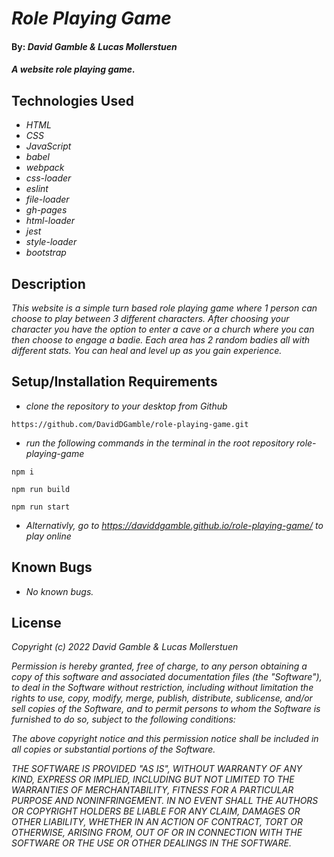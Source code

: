 # _Role Playing Game_

#### By: _**David Gamble & Lucas Mollerstuen**_

#### _A website role playing game._

## Technologies Used

* _HTML_
* _CSS_
* _JavaScript_
* _babel_
* _webpack_
* _css-loader_
* _eslint_
* _file-loader_
* _gh-pages_
* _html-loader_
* _jest_
* _style-loader_
* _bootstrap_

## Description

_This website is a simple turn based role playing game where 1 person can choose to play between 3 different characters.  After choosing your character you have the option to enter a cave or a church where you can then choose to engage a badie.  Each area has 2 random badies all with different stats.  You can heal and level up as you gain experience._

## Setup/Installation Requirements

* _clone the repository to your desktop from Github_ 
```
https://github.com/DavidDGamble/role-playing-game.git
```
* _run the following commands in the terminal in the root repository role-playing-game_
```
npm i
```
```
npm run build
```
```
npm run start
```

* _Alternativly, go to https://daviddgamble.github.io/role-playing-game/ to play online_

## Known Bugs

* _No known bugs._

## License

_Copyright (c) 2022 David Gamble & Lucas Mollerstuen_

_Permission is hereby granted, free of charge, to any person obtaining a copy of this software and associated documentation files (the "Software"), to deal in the Software without restriction, including without limitation the rights to use, copy, modify, merge, publish, distribute, sublicense, and/or sell copies of the Software, and to permit persons to whom the Software is furnished to do so, subject to the following conditions:_

_The above copyright notice and this permission notice shall be included in all copies or substantial portions of the Software._

_THE SOFTWARE IS PROVIDED "AS IS", WITHOUT WARRANTY OF ANY KIND, EXPRESS OR IMPLIED, INCLUDING BUT NOT LIMITED TO THE WARRANTIES OF MERCHANTABILITY, FITNESS FOR A PARTICULAR PURPOSE AND NONINFRINGEMENT. IN NO EVENT SHALL THE AUTHORS OR COPYRIGHT HOLDERS BE LIABLE FOR ANY CLAIM, DAMAGES OR OTHER LIABILITY, WHETHER IN AN ACTION OF CONTRACT, TORT OR OTHERWISE, ARISING FROM, OUT OF OR IN CONNECTION WITH THE SOFTWARE OR THE USE OR OTHER DEALINGS IN THE SOFTWARE._

